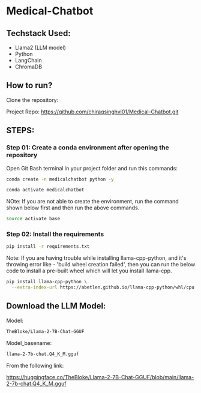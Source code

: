 # Medical-Chatbot

## Techstack Used:

- Llama2 (LLM model)
- Python
- LangChain
- ChromaDB

## How to run?

Clone the repository:

Project Repo: https://github.com/chiragsinghvi01/Medical-Chatbot.git

## STEPS: 

### Step 01: Create a conda environment after opening the repository

Open Git Bash terminal in your project folder and run this commands:

```bash
conda create -n medicalchatbot python -y
```

```bash
conda activate medicalchatbot
```

NOte: If you are not able to create the environment, run the command shown below first and then run the above commands.

```bash
source activate base
```
### Step 02: Install the requirements

```bash
pip install -r requirements.txt
```
Note: If you are having trouble while installing llama-cpp-python, and it's throwing error like - 'build wheel creation failed', then you can run the below code to install a pre-built wheel which will let you install llama-cpp.

```bash
pip install llama-cpp-python \
  --extra-index-url https://abetlen.github.io/llama-cpp-python/whl/cpu
```

## Download the LLM Model:

Model:
```bash
TheBloke/Llama-2-7B-Chat-GGUF
```

Model_basename:

```bash
llama-2-7b-chat.Q4_K_M.gguf
```

From the following link:

https://huggingface.co/TheBloke/Llama-2-7B-Chat-GGUF/blob/main/llama-2-7b-chat.Q4_K_M.gguf
